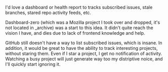 I'd love a dashboard or health report to tracks subscribed issues, stale branches, stared repo activity feeds, etc.

Dashboard-zero (which was a Mozilla project I took over and dropped, it's not located in _archive) was a start to this idea. It didn't quite reach the vision I have, and dies due to lack of frontend knowledge and help.

GitHub still doesn't have a way to list subscribed issues, which is insane. In addition, it would be great to have the ability to track interesting projects, without staring them. Even if I star a project, I get no notification of activity. Watching a busy project will just generate way too my distriptive noice, and I'll quickly start ignoring it.
